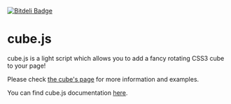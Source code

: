 [![Bitdeli Badge](https://d2weczhvl823v0.cloudfront.net/xhtmlized/cube/trend.png)](https://bitdeli.com/free "Bitdeli Badge")

# cube.js

cube.js is a light script which allows you to add a fancy rotating CSS3 cube to your page!

Please check <a href="http://xhtmlized.github.io/cube/">the cube's page</a> for more information and examples.

You can find cube.js documentation <a href="http://xhtmlized.github.io/cube/cube-js-docco/cube.html">here</a>.




